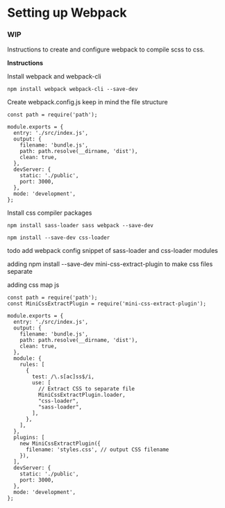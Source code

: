 
# Setting up Webpack
### WIP

Instructions to create and configure webpack to compile scss to css.

**Instructions**

Install webpack and webpack-cli
```console
npm install webpack webpack-cli --save-dev
```

Create webpack.config.js keep in mind the file structure
```console
const path = require('path');

module.exports = {
  entry: './src/index.js',
  output: {
    filename: 'bundle.js',
    path: path.resolve(__dirname, 'dist'),
    clean: true,
  },
  devServer: {
    static: './public',
    port: 3000,
  },
  mode: 'development',
};
```

Install css compiler packages
```console
npm install sass-loader sass webpack --save-dev
```
```console
npm install --save-dev css-loader
```

todo add webpack config snippet of sass-loader and css-loader modules

adding npm install --save-dev mini-css-extract-plugin to make css files separate

adding css map js

```console
const path = require('path');
const MiniCssExtractPlugin = require('mini-css-extract-plugin');

module.exports = {
  entry: './src/index.js',
  output: {
    filename: 'bundle.js',
    path: path.resolve(__dirname, 'dist'),
    clean: true,
  },
  module: {
    rules: [
      {
        test: /\.s[ac]ss$/i,
        use: [
          // Extract CSS to separate file
          MiniCssExtractPlugin.loader,
          "css-loader",
          "sass-loader",
        ],
      },
    ],
  },
  plugins: [
    new MiniCssExtractPlugin({
      filename: 'styles.css', // output CSS filename
    }),
  ],
  devServer: {
    static: './public',
    port: 3000,
  },
  mode: 'development',
};
```